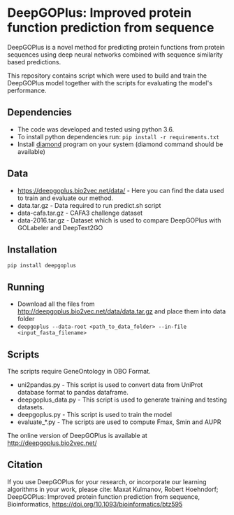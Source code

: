 # DeepGOPlus: Improved protein function prediction from sequence

DeepGOPlus is a novel method for predicting protein functions from
protein sequences using deep neural networks combined with sequence
similarity based predictions.

This repository contains script which were used to build and train the
DeepGOPlus model together with the scripts for evaluating the model's
performance.

## Dependencies
* The code was developed and tested using python 3.6.
* To install python dependencies run:
  `pip install -r requirements.txt`
* Install [diamond](https://github.com/bbuchfink/diamond) program on your system (diamond command should be available)


## Data
* https://deepgoplus.bio2vec.net/data/ - Here you can find the data
used to train and evaluate our method.
 * data.tar.gz - Data required to run predict.sh script
 * data-cafa.tar.gz - CAFA3 challenge dataset
 * data-2016.tar.gz - Dataset which is used to compare DeepGOPlus with
   GOLabeler and DeepText2GO

## Installation
`pip install deepgoplus`

## Running
* Download all the files from http://deepgoplus.bio2vec.net/data/data.tar.gz and place them into data folder
* `deepgoplus --data-root <path_to_data_folder> --in-file <input_fasta_filename>`


## Scripts
The scripts require GeneOntology in OBO Format.
* uni2pandas.py - This script is used to convert data from UniProt
database format to pandas dataframe.
* deepgoplus_data.py - This script is used to generate training and
  testing datasets.
* deepgoplus.py - This script is used to train the model
* evaluate_*.py - The scripts are used to compute Fmax, Smin and AUPR

The online version of DeepGOPlus is available at http://deepgoplus.bio2vec.net/

## Citation

If you use DeepGOPlus for your research, or incorporate our learning algorithms in your work, please cite:
Maxat Kulmanov, Robert Hoehndorf; DeepGOPlus: Improved protein function prediction from sequence, Bioinformatics, https://doi.org/10.1093/bioinformatics/btz595

